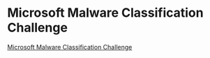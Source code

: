 # Microsoft Malware Classification Challenge
[Microsoft Malware Classification Challenge](https://arxiv.org/pdf/1802.10135.pdf)